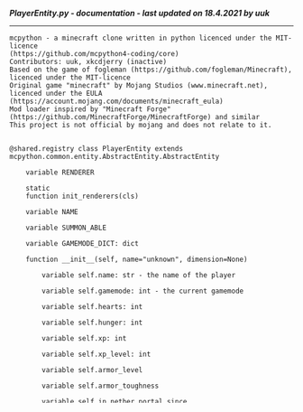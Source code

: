 ***PlayerEntity.py - documentation - last updated on 18.4.2021 by uuk***
___

    mcpython - a minecraft clone written in python licenced under the MIT-licence 
    (https://github.com/mcpython4-coding/core)
    Contributors: uuk, xkcdjerry (inactive)
    Based on the game of fogleman (https://github.com/fogleman/Minecraft), licenced under the MIT-licence
    Original game "minecraft" by Mojang Studios (www.minecraft.net), licenced under the EULA
    (https://account.mojang.com/documents/minecraft_eula)
    Mod loader inspired by "Minecraft Forge" (https://github.com/MinecraftForge/MinecraftForge) and similar
    This project is not official by mojang and does not relate to it.


    @shared.registry class PlayerEntity extends mcpython.common.entity.AbstractEntity.AbstractEntity

        variable RENDERER

        static
        function init_renderers(cls)

        variable NAME

        variable SUMMON_ABLE

        variable GAMEMODE_DICT: dict

        function __init__(self, name="unknown", dimension=None)

            variable self.name: str - the name of the player

            variable self.gamemode: int - the current gamemode

            variable self.hearts: int

            variable self.hunger: int

            variable self.xp: int

            variable self.xp_level: int

            variable self.armor_level

            variable self.armor_toughness

            variable self.in_nether_portal_since

            variable self.should_leave_nether_portal_before_dim_change

            variable self.flying - are we currently flying?

            variable self.fallen_since_y - how far did we fall?

            variable self.active_inventory_slot: int
                which slot is currently selected

            variable self.inventory_hotbar

            variable self.inventory_main

            variable self.inventory_enderchest

            variable self.inventory_chat

            variable self.inventory_crafting_table

            variable self.inventory_order

        function hotkey_get_position(self)

        function toggle_gamemode(self)
            
            Toggles between gamemode 1 and 3, used internally for the hotkey F3+N


        function create_inventories(self)
            
            Helper method for setting up the player inventory
            todo: can we re-use inventories from previous players?


            variable self.inventory_hotbar

            variable self.inventory_main

            variable self.inventory_chat

            variable self.inventory_enderchest

            variable self.inventory_crafting_table

            variable self.inventory_order

        function set_gamemode(self, gamemode: typing.Union[int, str])
            
            Sets the player game-modes and the assigned properties
            todo: something better here?


                    variable self.flying

                    variable self.flying

                    variable self.flying

                variable self.gamemode

        function get_needed_xp_for_next_level(self) -> int

        function add_xp(self, xp: int)

        function add_xp_level(self, xp_levels: int)

        function clear_xp(self)

        function pick_up_item(
                self,
                itemstack: typing.Union[
                mcpython.common.container.ItemStack.ItemStack, mcpython.client.gui.Slot.Slot
                ],
                ) -> bool:
            
            Adds the item onto the itemstack
            :param itemstack: the itemstack to add
            :return: either successful or not


                variable itemstack

                variable slots

                            variable m

                            variable delta

                variable slots

        function set_active_inventory_slot(self, slot: int)
            
            Sets the active inventory slot by ID (0-8)


        function get_active_inventory_slot(self)
            
            Gets the slot of the selected slot


        function kill(
                self,
                drop_items=True,
                kill_animation=True,
                damage_source: mcpython.common.entity.DamageSource.DamageSource = None,
                test_totem=True,
                force=False,
                internal=False,
                ):

                variable a
                    todo: add effects of totem
                    todo: add list to player of possible slots with possibility of being callable

                variable b

                    variable self.hearts

                    variable self.hunger

            variable sector

            variable self.active_inventory_slot

            variable shared.window.dy

            variable self.xp
                todo: drop parts of the xp

            variable self.xp_level

            variable self.hearts

            variable self.hunger

            variable self.flying - todo: add event for this

            variable self.armor_level

            variable self.armor_toughness

            variable sector

        function _get_position(self)

        function _set_position(self, position)

        function damage(self, hearts: int, check_gamemode=True, reason=None)
            
            Damage the player and removes the given amount of hearts (two hearts are one full displayed hart)


        function reset_moving_slot(self)

        function move_to_spawn_point(self)

        function tell(self, msg: str)

        function draw(self, position=None, rotation=None, full=None)

        function __str__(self)

        function on_inventory_cleared(self)

        function teleport(self, position, dimension=None, force_chunk_save_update=False)

        function get_inventories(self) -> list